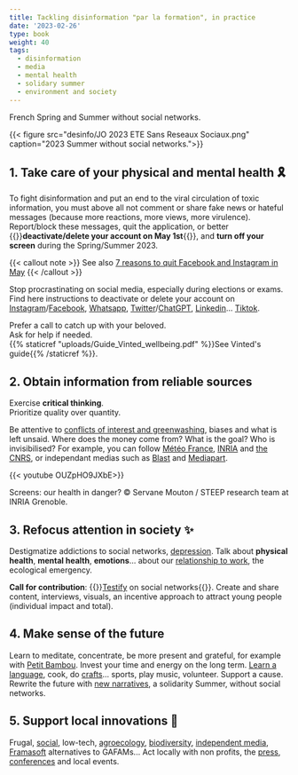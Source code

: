 ```yaml
---
title: Tackling disinformation "par la formation", in practice
date: '2023-02-26'
type: book
weight: 40
tags:
  - disinformation
  - media
  - mental health
  - solidary summer
  - environment and society
---
```


French Spring and Summer without social networks.

<!--more-->

{{< figure src="desinfo/JO 2023 ETE Sans Reseaux Sociaux.png" caption="2023 Summer without social networks.">}}

## 1. Take care of your physical and mental health 🎗️

To fight disinformation and put an end to the viral circulation of toxic information, you must above all not comment or share fake news or hateful messages (because more reactions, more views, more virulence). Report/block these messages, quit the application, or better {{<hl>}}<b>deactivate/delete your account on May 1st</b>{{</hl>}}, and <b>turn off your screen</b> during the Spring/Summer 2023.

{{< callout note >}}
See also [7 reasons to quit Facebook and Instagram in May](https://www.mtpcours.fr/en/p/7-reasons-quit-facebook-instagram/)
{{< /callout >}}

Stop procrastinating on social media, especially during elections or exams. Find here instructions to deactivate or delete your account on [Instagram](https://help.instagram.com/370452623149242)/[Facebook](https://www.facebook.com/help/224562897555674), [Whatsapp](https://faq.whatsapp.com/2138577903196467/), [Twitter](https://help.twitter.com/en/managing-your-account/how-to-deactivate-twitter-account)/[ChatGPT](https://help.openai.com/en/articles/6378407-how-can-i-delete-my-account), [Linkedin](https://www.linkedin.com/help/linkedin/answer/a1379064/close-your-linkedin-account?lang=en)... [Tiktok](https://support.tiktok.com/en/account-and-privacy/deleting-an-account).

Prefer a call to catch up with your beloved. <br>
Ask for help if needed. <br>
{{% staticref "uploads/Guide_Vinted_wellbeing.pdf" %}}See Vinted's guide{{% /staticref %}}.

## 2. Obtain information from reliable sources

Exercise <b>critical thinking</b>.  <br>
Prioritize quality over quantity.

Be attentive to [conflicts of interest and greenwashing](https://www.mtpcours.fr/en/c/desinformation/greenwashing/), biases and what is left unsaid. Where does the money come from? What is the goal? Who is invisibilised? For example, you can follow [Météo France](https://meteofrance.com/actualites-et-dossiers/actualites/climat/secheresse-32-jours-sans-pluie-en-france-record-battu), [INRIA](https://steep.inria.fr/comprendreagir/impacts-des-ecrans-sur-la-sante-servane-mouton/) and [the CNRS](https://ecoinfo.cnrs.fr/2023/02/27/conf-ecoinfo-ecrans-menaces-sur-la-sante-09-mai-2023/), or independant medias such as [Blast](https://www.blast-info.fr/articles/2023/sommes-nous-toujours-en-democratie-AwJ1_TmlTM-ONwHybrhuqQ) and [Mediapart](https://blogs.mediapart.fr/emmanuel-prados/blog/020323/ecrans-et-sante-il-est-urgent-d-agir).

{{< youtube OUZpHO9JXbE>}} 

Screens: our health in danger? © Servane Mouton / STEEP research team at INRIA Grenoble.

## 3. Refocus attention in society ✨

Destigmatize addictions to social networks, [depression](https://www.youtube.com/watch?v=MN3D0uLEERU&ab_channel=GDGFrance). Talk about <b>physical health</b>, <b>mental health</b>, <b>emotions</b>... about our [relationship to work](https://www.mtpcours.fr/en/c/desinformation/rapport-villani/), the ecological emergency.

<b>Call for contribution</b>: {{<hl>}}[Testify](https://annuel2.framapad.org/p/reseaux-sociaux-sante-mentale-a0fk?lang=en) on social networks{{</hl>}}. Create and share content, interviews, visuals, an incentive approach to attract young people (individual impact and total).

## 4. Make sense of the future

Learn to meditate, concentrate, be more present and grateful, for example with [Petit Bambou](https://www.lajauneetlarouge.com/petit-bambou-lappli-de-meditation-cofondee-par-un-polytechnicien/). Invest your time and energy on the long term. [Learn a language](https://www.mtpcours.fr/en/p/language-learning/), cook, do [crafts](https://wecandoo.fr/)... sports, play music, volunteer. Support a cause. Rewrite the future with [new narratives](https://www.youtube.com/watch?v=Y8SpcxR6FjQ&ab_channel=BLAST%2CLesouffledel%27info), a solidarity Summer, without social networks.

## 5. Support local innovations 🌸

Frugal, [social](https://flavi.fr/index.php/about/), low-tech, [agroecology](https://wwoof.fr/en/), [biodiversity](https://plantnet.org/en/), [independent media](https://www.blast-info.fr/), [Framasoft](https://degooglisons-internet.org/en/) alternatives to GAFAMs... Act locally with non profits, the [press](https://france3-regions.francetvinfo.fr/occitanie/herault/montpellier/chatgpt-revolutionnaire-mais-qui-inquiete-pourquoi-la-ville-de-montpellier-interdit-a-ses-agents-d-utiliser-l-intelligence-artificielle-2742446.html), [conferences](https://www.univ-montp3.fr/fr/actualit%C3%A9s/appel-%C3%A0-communication-colloque-international-les-mots-du-pouvoir-1) and local events.